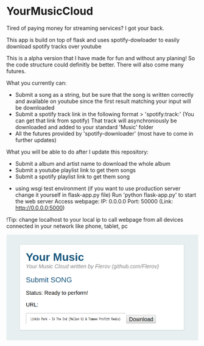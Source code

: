 # YourMusicCloud
Tired of paying money for streaming services? I got your back. 

This app is build on top of flask and uses spotify-dowloader to easily download spotify tracks over youtube

This is a alpha version that I have made for fun and without any planing! So the code structure could definitly be better.
There will also come many futures.

What you currently can: 
+ Submit a song as a string, but be sure that the song is written correctly and available on youtube since the first result matching your input will be downloaded
+ Submit a spotify track link in the following format > 'spotify:track:<someuid>' (You can get that link from spotify)
  That track will asynchroniously be downloaded and added to your standard 'Music' folder
+  All the futures provided by 'spotify-downloader' (most have to come in further updates)
  
What you will be able to do after I update this repository:
+ Submit a album and artist name to download the whole album
+ Submit a youtube playlist link to get them songs
+ Submit a spotify playlist link to get them song

* using wsgi test environment (if you want to use production server change it yourself in flask-app.py file)
Run 'python flask-app.py' to start the web server
Access webpage:
IP: 0.0.0.0
Port: 50000
(Link: http://0.0.0.0:5000)

!Tip: change localhost to your local ip to call webpage from all devices connected in your network like phone, tablet, pc

![Alt text](https://github.com/Flerov/YourMusicCloud/blob/pictures/web-app.png)
